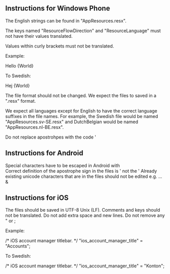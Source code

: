 Instructions for Windows Phone
------------------------------

The English strings can be found in "AppResources.resx".


The keys named "ResourceFlowDirection" and "ResourceLanguage" must not have their values translated.


Values within curly brackets must not be translated.

Example:

Hello {World}

To Swedish:

Hej {World}


The file format should not be changed. We expect the files to saved in a ".resx" format.


We expect all languages except for English to have the correct language suffixes in the file names.
For example, the Swedish file would be named "AppResources.sv-SE.resx" and DutchBelgian would be
named "AppResources.nl-BE.resx".

Do not replace apostrohpes with the code &apos;

Instructions for Android
------------------------

Special characters have to be escaped in Android with \
Correct definition of the apostrophe sign in the files is \' not the &apos;
Already existing unicode characters that are in the files should not be edited e.g. &#8230; &amp; &#160;

Instructions for iOS
--------------------

The files should be saved in UTF-8 Unix (LF).
Comments and keys should not be translated.
Do not add extra space and new lines.
Do not remove any " or ;

Example:

/* iOS account manager titlebar. */
"ios_account_manager_title" = "Accounts";

To Swedish:

/* iOS account manager titlebar. */
"ios_account_manager_title" = "Konton";
